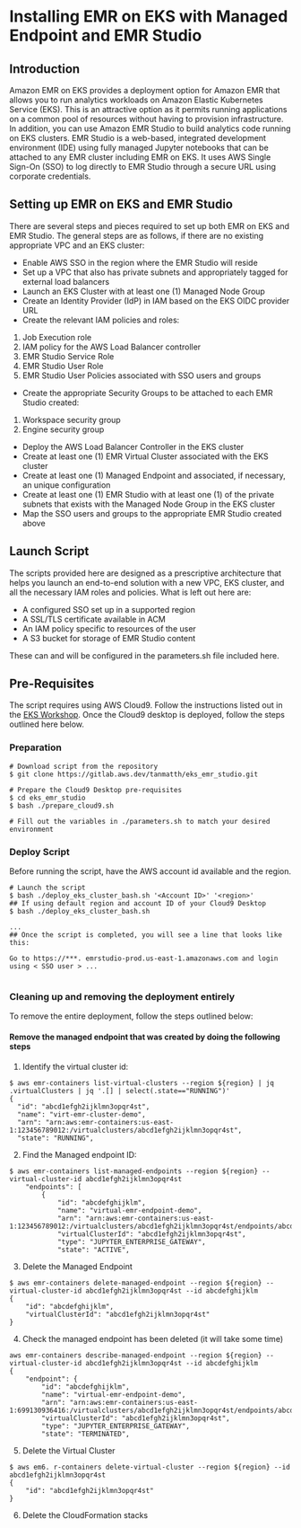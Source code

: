 # Installing EMR on EKS with Managed Endpoint and EMR Studio


## Introduction
Amazon EMR on EKS provides a deployment option for Amazon EMR that allows you to run analytics workloads on Amazon Elastic Kubernetes Service (EKS). This is an attractive option as it permits running applications on a common pool of resources without having to provision infrastructure. In addition, you can use Amazon EMR Studio to build analytics code running on EKS clusters. EMR Studio is a web-based, integrated development environment (IDE) using fully managed Jupyter notebooks that can be attached to any EMR cluster including EMR on EKS. It uses AWS Single Sign-On (SSO) to log directly to EMR Studio through a secure URL using corporate credentials.

## Setting up EMR on EKS and EMR Studio
There are several steps and pieces required to set up both EMR on EKS and EMR Studio. The general steps are as follows, if there are no existing appropriate VPC and an EKS cluster:
- Enable AWS SSO in the region where the EMR Studio will reside
- Set up a VPC that also has private subnets and appropriately tagged for external load balancers
- Launch an EKS Cluster with at least one (1) Managed Node Group
- Create an Identity Provider (IdP) in IAM based on the EKS OIDC provider URL
- Create the relevant IAM policies and roles:
1. Job Execution role
2. IAM policy for the AWS Load Balancer controller
3. EMR Studio Service Role
4. EMR Studio User Role
5. EMR Studio User Policies associated with SSO users and groups
- Create the appropriate Security Groups to be attached to each EMR Studio created:
1. Workspace security group
2. Engine security group
- Deploy the AWS Load Balancer Controller in the EKS cluster
- Create at least one (1) EMR Virtual Cluster associated with the EKS cluster
- Create at least one (1) Managed Endpoint and associated, if necessary, an unique configuration
- Create at least one (1) EMR Studio with at least one (1) of the private subnets that exists with the Managed Node Group in the EKS cluster
- Map the SSO users and groups to the appropriate EMR Studio created above

## Launch Script
The scripts provided here are designed as a prescriptive architecture that helps you launch an end-to-end solution with a new VPC, EKS cluster, and all the necessary IAM roles and policies. What is left out here are:

- A configured SSO set up in a supported region
- A SSL/TLS certificate available in ACM
- An IAM policy specific to resources of the user
- A S3 bucket for storage of EMR Studio content

These can and will be configured in the parameters.sh file included here.

## Pre-Requisites

The script requires using AWS Cloud9. Follow the instructions listed out in the [EKS Workshop](https://www.eksworkshop.com/020_prerequisites/workspace/). Once the Cloud9 desktop is deployed, follow the steps outlined here below.

### Preparation
```
# Download script from the repository
$ git clone https://gitlab.aws.dev/tanmatth/eks_emr_studio.git

# Prepare the Cloud9 Desktop pre-requisites
$ cd eks_emr_studio
$ bash ./prepare_cloud9.sh

# Fill out the variables in ./parameters.sh to match your desired environment
```
### Deploy Script
Before running the script, have the AWS account id available and the region. 

```
# Launch the script
$ bash ./deploy_eks_cluster_bash.sh '<Account ID>' '<region>'
## If using default region and account ID of your Cloud9 Desktop
$ bash ./deploy_eks_cluster_bash.sh

...
## Once the script is completed, you will see a line that looks like this:

Go to https://***. emrstudio-prod.us-east-1.amazonaws.com and login using < SSO user > ...


```

### Cleaning up and removing the deployment entirely
To remove the entire deployment, follow the steps outlined below:

#### Remove the managed endpoint that was created by doing the following steps

1. Identify the virtual cluster id:

```
$ aws emr-containers list-virtual-clusters --region ${region} | jq .virtualClusters | jq '.[] | select(.state=="RUNNING")'
{
  "id": "abcd1efgh2ijklmn3opqr4st",
  "name": "virt-emr-cluster-demo",
  "arn": "arn:aws:emr-containers:us-east-1:123456789012:/virtualclusters/abcd1efgh2ijklmn3opqr4st",
  "state": "RUNNING",
```
2. Find the Managed endpoint ID:

```
$ aws emr-containers list-managed-endpoints --region ${region} --virtual-cluster-id abcd1efgh2ijklmn3opqr4st
    "endpoints": [
        {
            "id": "abcdefghijklm",
            "name": "virtual-emr-endpoint-demo",
            "arn": "arn:aws:emr-containers:us-east-1:123456789012:/virtualclusters/abcd1efgh2ijklmn3opqr4st/endpoints/abcdefghijklm",
            "virtualClusterId": "abcd1efgh2ijklmn3opqr4st",
            "type": "JUPYTER_ENTERPRISE_GATEWAY",
            "state": "ACTIVE",
```
3. Delete the Managed Endpoint

```
$ aws emr-containers delete-managed-endpoint --region ${region} --virtual-cluster-id abcd1efgh2ijklmn3opqr4st --id abcdefghijklm
{
    "id": "abcdefghijklm",
    "virtualClusterId": "abcd1efgh2ijklmn3opqr4st"
}
```
4. Check the managed endpoint has been deleted (it will take some time)

```
aws emr-containers describe-managed-endpoint --region ${region} --virtual-cluster-id abcd1efgh2ijklmn3opqr4st --id abcdefghijklm
{
    "endpoint": {
        "id": "abcdefghijklm",
        "name": "virtual-emr-endpoint-demo",
        "arn": "arn:aws:emr-containers:us-east-1:699130936416:/virtualclusters/abcd1efgh2ijklmn3opqr4st/endpoints/abcdefghijklm",
        "virtualClusterId": "abcd1efgh2ijklmn3opqr4st",
        "type": "JUPYTER_ENTERPRISE_GATEWAY",
        "state": "TERMINATED",
```
5. Delete the Virtual Cluster

```
$ aws em6. r-containers delete-virtual-cluster --region ${region} --id abcd1efgh2ijklmn3opqr4st
{
    "id": "abcd1efgh2ijklmn3opqr4st"
}
```

6. Delete the CloudFormation stacks



